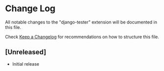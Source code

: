 # Change Log

All notable changes to the "django-tester" extension will be documented in this file.

Check [Keep a Changelog](http://keepachangelog.com/) for recommendations on how to structure this file.

## [Unreleased]

- Initial release